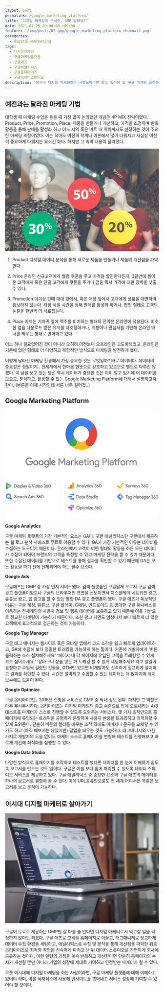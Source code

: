 ```yaml
---
layout: post
permalink: /google_marketing_platform/
title: '디지털 마케팅의 구세주, GMP 살펴보기'
date: 2021-04-25 20:00:00 +09:00
feature: '/img/posts/02-gmp/google_marketing_platform_thumnail.png'
categories:
  - digital-marketing
tags:
  - 디지털마케팅
  - 구글마케팅플랫폼
  - 구글애즈
  - 구글애널리틱스
  - 구글옵티마이즈
  - 구글데이터스튜디오
description: '이시대 디지털 마케팅하는 사람들이라면 알고 있어야 할 구글 마케팅 플랫폼 개념 짚고 넘어가기'
---
```


## 예전과는 달라진 마케팅 기법

대학생 때 마케팅 수업을 들을 때 가장 많이 논의됐던 개념은 4P MIX 전략이었다. Product, Price, Promotion, Place. 제품을 만들거나 개선하고, 가격을 조정하며 판촉 활동을 통해 판매를 활성화 하고 어느 지역 혹은 마트 내 위치까지도 선정하는 것이 주요한 마케팅 조합이었다. 이는 적어도 여전히 학계나 이론에서 많이 다뤄지고 사실상 여전히 중요하게 다뤄지는 요소긴 하다. 하지만 그 속의 내용이 달라졌다.

![sum](/img/posts/02-gmp/sales.jpg)

1. Product
디지털 데이터 분석을 통해 새로운 제품을 만들거나 제품의 개선점을 파악한다.

2. Price
온라인 신규고객에게 웰컴 쿠폰을 주고 가격을 할인한다든지, 3달만에 돌아온 고객에게 혹은 단골 고객에게 쿠폰을 주거나 덤을 줘서 가격에 대한 장벽을 낮출 수 있다.

3. Promotion
더이상 판매 매대 앞에서, 혹은 매장 앞에서 고객에게 상품을 대면하여 홍보하지 않는다. 타임 세일 시간을 정해 판매를 활성화 하거나, 팝업 형태로 고객의 눈길을 한번씩 더 사로잡는다.

4. Place
이제는 기저귀 옆에 맥주를 비치하는 형태의 전략은 온라인에 적용된다. 비슷한 앱을 다운로드 받은 유저를 타겟팅하거나, 취향이나 관심사를 기반해 온라인 배너를 띄우는 형태로 변화하고 있다.


어느 하나 필요없어진 것이 아니라 오히려 이전보다 오프라인은 고도화되었고, 온라인은 기존에 없던 형태로 더 다양하고 복합적인 방식으로 마케팅을 발전하게 했다.

이렇게 달라진 마케팅 환경에서 가장 중요한 것은 무엇일까? 바로 데이터다. 데이터의 중요성은 정말이지.. 전세계에서 한마음 한뜻으로 강조하고 있으므로 별도로 다루진 않겠다. 이 글을 보고 있는 당신 역시 데이터가 중요한 것은 이미 알고 있기에 이 데이터를 모으고, 분석하고, 활용할 수 있는 Google Marketing Platform에 대해서 설명하고자 한다. (본론은 이제 시작인데 서론 너무 길어졌..)


## Google Marketing Platform

![sum](/img/posts/02-gmp/google_marketing_platform.png)

**Google Analytics**

구글 마케팅 플랫폼의 가장 기본적인 요소는 GA다. 구글 애널리틱스란 구글에서 제공하는 웹 로그 분석 서비스로 무료로 이용할 수 있다. GA가 가장 기본적인 이유는 데이터를 수집하는 도구이기 때문이다. 온라인에서 고객이 어떤 형태의 활동을 하든 모든 데이터가 수집이 되어야 브랜드의 고객을 특정할 수 있고 마케팅 전략을 짤 수 있기 때문이다. 또한 수집된 데이터를 기반으로 테스트를 통해 결과를 확인할 수 있기 때문에 GA는 모든 활동을 하기 전에 전제되어야 하는 필수 요소다.

**Google Ads**

구글애즈는 GMP 중 가장 먼저 서비스됐다. 검색 플랫폼인 구글답게 오로지 구글 검색 광고 플랫폼이었으나 구글의 브라우저인 크롬을 선보이면서 디스플레이 네트워크 광고, 유튜브 광고, 앱 광고를 할 수 있는 통합 DA 광고 플랫폼이 됐다. 구글 애즈가 독보적인 이유는 구글 계정, 유튜브, 구글 플레이, G메일, 안드로이드 등 방대한 구글 유니버스를 이용하는 전세계인의 사용자 정보 및 행동 데이터를 보유하고 있기 때문에 이를 기반으로 정교한 타겟팅이 가능하기 때문이다. 또한 광고 지면도 엄청나서 보다 빠르게 더 많은 고객에게 효과적으로 접근하는 것이 가능하다.

**Google Tag Manager**

구글 태그 매니저는 웹사이트 혹은 모바일 앱에서 코드 조각을 쉽고 빠르게 업데이트하고, GA에 수집해 보다 정밀한 트래킹을 가능하게 하는 툴이다. 기존에 개발자에게 ‘버튼 클릭하는 소스 설치해주세요’ ‘페이지 내 각 페이지에 유입된 고객을 트래킹할 수 있게 코드 심어주세요.’ ‘장바구니 상품 넣는 거 트래킹 할 수 있게  세팅해주세요’라고 일일이 요청하고 수일씩 걸렸던 것들을, GTM만 있으면 비개발자도 신속하게 정교하게 설치하고 결과를 확인할 수 있다. 시간은 절약되고 수집할 수 있는 데이터는 더 많아지며 유지보수에도 도움이 된다.

**Google Optimize**

구글 옵티마이즈는 2016년 런칭된 서비스로 GMP 중 막내 정도 된다. 하지만 그 역할은 아주 무시무시하다. 옵티마이즈는 디지털 마케팅의 종교 수준으로 입에 오르내리는 A/B 테스트를 마케터가 스스로 진행할 수 있도록 도와주는 서비스다. 몇 가지 조작만으로 홈페이지에 유입되는 트래픽을 공평하게 분할하여 사용자 반응을 트래킹하고 최적화할 수 있게 도와준다. 단순히 버튼의 컬러를 바꾸는 조작 외에도 이미지나 문구를 교체할 수 있기도 하고 (아직 해보지는 않았지만) 팝업을 띄우는 것도 가능하다. 태그매니저와 마찬가지로 개발자의 도움 없이도 마케터 스스로 홈페이지를 변형해 테스트를 진행해보고 빠르게 개선해 최적화를 실행할 수 있다.

**Google Data Studio**

다양한 방식으로 홈페이지를 조작하고 테스트를 했다면 데이터를 한 눈에 이해하기 쉽도록 보고서를 만드는 것도 일이다. 구글은 이를 보다 쉽게 처리할 수 있도록 데이터 스튜디오 서비스를 제공하고 있다. 구글 애널리틱스 중 중요한 요소와 구글 애즈의 데이터를 하나의 보고서로 결합해 볼 수 있다. 이에 URL공유만으로도 전 세계 어디서든 똑같은 보고서를 보고 분석이 가능하다.

## 이시대 디지털 마케터로 살아가기

![sum](/img/posts/02-gmp/digital_marketing.jpg)


구글이 무료로 제공하는 GMP만 잘 다룰 줄 안다면 디지털 마케터로서 먹고살 일을 걱정하지 않아도 되겠다. 구글 애즈로 고객을 홈페이지로 이끌고, 태그매니저로 정교하게 데이터 수집 환경을 세팅하고, 애널리틱스로 수집 및 분석을 통해 개선점을 파악한 뒤로 옵티마이즈로 최적화 작업을 신속하게 마치고 난 뒤 데이터 스튜디오로 간편하게 회사에 공유하는 것이다. 이런 일련의 과정을 계속 반복하고 개선한다면 단순히 홈페이지의 수치가 개선될 뿐만 아니라 기업의 성장에 제대로 기여하고 인정받는 마케터가 될 수 있다.

무릇 이시대에 디지털 마케팅을 하는 사람이라면, 구글 마케팅 플랫폼에 대해 이해하고 있어야 하며, 이를 적재적소에 사용해 인사이트를 뽑아내고 서비스 성장에 기여할 수 있어야 할 것이다.
